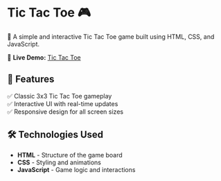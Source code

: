 # Tic Tac Toe 🎮  

🚀 A simple and interactive Tic Tac Toe game built using HTML, CSS, and JavaScript.  

🔗 **Live Demo:** [Tic Tac Toe](https://tic-tac-toe-by-sk26.vercel.app/)  

## 📌 Features  
✅ Classic 3x3 Tic Tac Toe gameplay    
✅ Interactive UI with real-time updates    
✅ Responsive design for all screen sizes  

## 🛠️ Technologies Used  
- **HTML** - Structure of the game board  
- **CSS** - Styling and animations  
- **JavaScript** - Game logic and interactions  

